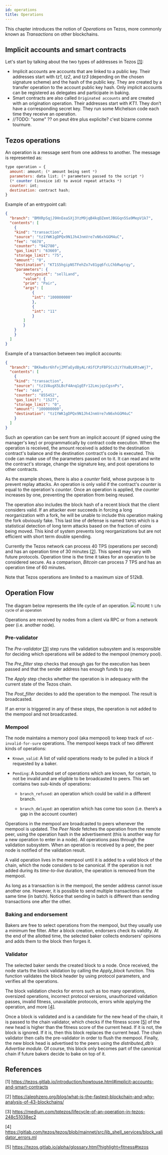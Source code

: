 ```yaml
---
id: operations
title: Operations
---
```


This chapter introduces the notion of _Operations_ on Tezos, more commonly known as _Transactions_ on other blockchains. 

## Implicit accounts and smart contracts
Let's start by talking about the two types of addresses in Tezos [[1]](/tezos-basics/intro_to_operation#referencess): 
* Implicit accounts are accounts that are linked to a public key. Their addresses start with _tz1_, _tz2_, and _tz3_ (depending on the chosen signature scheme) and the hash of the public key. They are created by a transfer operation to the account public key hash. Only implicit accounts can be registered as delegates and participate in baking.
* Smart contracts are also called `Originated accounts` and are created with an origination operation. Their addresses start with _KT1_. They don’t have a corresponding secret key. They run some Michelson code each time they receive an operation.
* //TODO: "some" ?? on peut être plus explicite? c'est bizarre comme tournure.

## Tezos operations
An operation is a message sent from one address to another. The message is represented as:
```js
type operation = {
  amount: amount; (* amount being sent *)
  parameters: data list; (* parameters passed to the script *)
  (* counter (invoice id) to avoid repeat attacks *)
  counter: int;
  destination: contract hash;
}
```

Example of an entrypoint call:
```json
{
  "branch": "BMXRpSqjJ9HnEeaSXj3YzM9jqB4kqDZemtJBGGqn5Sa9MepV1k7",
  "contents": [
	{
  	"kind": "transaction",
  	"source": "tz1YWK1gDPQx9N1Jh4JnmVre7xN6xhGGM4uC",
  	"fee": "6678",
  	"counter": "942780",
  	"gas_limit": "63669",
  	"storage_limit": "75",
  	"amount": "0",
  	"destination": "KT1S5hgipNSTFehZo7v81gq6fcLChbRwptqy",
  	"parameters": {
    	"entrypoint": "sellLand",
    	"value": {
      	"prim": "Pair",
      	"args": [
        	{
          	"int": "100000000"
        	},
        	{
          	"int": "11"
        	}
      	]
    	}
  	}
	}
  ]
}
```
Example of a transaction between two implicit accounts:

```json
{
  "branch": "BKkwBsr6hfvj2MfaEydByALrASfCPzFBFSCs3iY7XaBLKRtwWj7",
  "contents": [
	{
  	"kind": "transaction",
  	"source": "tz1VAugX5LBcF4Anq1gEFr12LmsjqsCgsnPs",
  	"fee": "444",
  	"counter": "855452",
  	"gas_limit": "1527",
  	"storage_limit": "0",
  	"amount": "100000000",
  	"destination": "tz1YWK1gDPQx9N1Jh4JnmVre7xN6xhGGM4uC"
	}
  ]
}
```

Such an operation can be sent from an implicit account (if signed using the manager's key) or programmatically by contract code execution. When the operation is received, the amount received is added to the destination contract's balance and the destination contract's code is executed. This code can make use of the parameters passed on to it. It can read and write the contract's storage, change the signature key, and post operations to other contracts.

As the example shows, there is also a _counter_ field, whose purpose is to prevent replay attacks. An operation is only valid if the contract's _counter_ is equal to the operation's _counter_. Once an operation is applied, the _counter_ increases by one, preventing the operation from being reused.

The operation also includes the block hash of a recent block that the client considers valid. If an attacker ever succeeds in forcing a long reorganization with a fork, he will be unable to include this operation making the fork obviously fake. This last line of defense is named `TAPOS` which is a statistical detection of long term attacks based on the fraction of coins being moved. This kind of system prevents long reorganizations but are not efficient with short term double spending.

Currently the Tezos network can process 40 TPS (operations per second) and has an operation time of 30 minutes [[2]](/tezos-basics/intro_to_operation#referencess). This speed may vary with future protocols. Operation time is the time it takes for an operation to be considered secure. As a comparison, _Bitcoin_ can process 7 TPS and has an operation time of 60 minutes. 

Note that Tezos operations are limited to a maximum size of 512kB.

## Operation Flow 

The diagram below represents the life cycle of an operation.
![](../../static/img/tezos-basics/operation_flow.svg)
<small className="figure">FIGURE 1: Life cycle of an operation</small>

Operations are received by nodes from a client via RPC or from a network peer (i.e. another node).

### Pre-validator
The *Pre-validator* [[3]](/tezos-basics/intro_to_operation#referencess) step runs the validation subsystem and is responsible for deciding which operations will be added to the mempool (memory pool). 

The *Pre_filter* step checks that enough gas for the execution has been passed and that the sender address has enough funds to pay.

The *Apply* step checks whether the operation is in adequacy with the current state of the Tezos chain.

The *Post_filter* decides to add the operation to the mempool. The result is broadcasted.

If an error is triggered in any of these steps, the operation is not added to the mempool and not broadcasted.

### Mempool
The node maintains a memory pool (aka mempool) to keep track of `not-invalid-for-sure` operations. The mempool keeps track of two different kinds of operations:

* `Known_valid`: A list of valid operations ready to be pulled in a block if requested by a baker.

* `Pending`: A bounded set of operations which are known, for certain, to not be invalid and are eligible to be broadcasted to peers. This set contains two sub-kinds of operations:

    * `branch_refused`: an operation which could be valid in a different branch.

    * `branch_delayed`: an operation which has come too soon (i.e. there’s a gap in the account counter)

Operations in the mempool are broadcasted to peers whenever the mempool is updated. The _Peer Node_ fetches the operation from the remote peer, using the operation hash in the advertisement (this is another way for a new operation to enter in a node). All operations pass through the validation subsystem. When an operation is received by a peer, the peer node is notified of the validation result.

A valid operation lives in the mempool until it is added to a valid block of the chain, which the node considers to be canonical. If the operation is not added during its _time-to-live_ duration, the operation is removed from the mempool.

As long as a transaction is in the mempool, the sender address cannot issue another one. However, it is possible to send multiple transactions at the same time (in  batch). Notice that sending in batch is different than sending transactions one after the other.

### Baking and endorsement 
Bakers are free to select operations from the mempool, but they usually use a minimum fee filter. After a block creation, endorsers check its validity. At the end of the allotted time, the selected baker collects endorsers' opinions and adds them to the block then forges it.

### Validator
The selected baker sends the created block to a node. Once received, the node starts the block validation by calling the *Apply_block* function. This function validates the block header by using protocol parameters, and verifies all the operations.

The block validation checks for errors such as too many operations, oversized operations, incorrect protocol versions, unauthorized validation passes, invalid fitness, unavailable protocols, errors while applying the operation, and more [[4]](/tezos-basics/intro_to_operation#referencess).

Once a block is validated and is a candidate for the new head of the chain, it is passed to the chain validator, which checks if the fitness score [[5]](/tezos-basics/intro_to_operation#referencess) of the new head is higher than the fitness score of the current head. If it is not, the block is ignored. If it is, then this block replaces the current head. The chain validator then calls the pre-validator in order to flush the mempool. Finally, the new block head is advertised to the peers using the *distributed_db’s Advertise module*. Of course, this block only becomes part of the canonical chain if future bakers decide to bake on top of it.

## References
[1] https://tezos.gitlab.io/introduction/howtouse.html#implicit-accounts-and-smart-contracts

[2] https://alephzero.org/blog/what-is-the-fastest-blockchain-and-why-analysis-of-43-blockchains/

[3] https://medium.com/tqtezos/lifecycle-of-an-operation-in-tezos-248c51038ec2

[4] https://gitlab.com/tezos/tezos/blob/mainnet/src/lib_shell_services/block_validator_errors.ml

[5] https://tezos.gitlab.io/alpha/glossary.html?highlight=fitness#tezos

